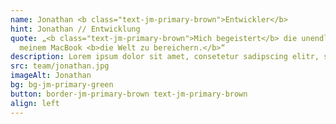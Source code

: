 ```yaml
---
name: Jonathan <b class="text-jm-primary-brown">Entwickler</b>
hint: Jonathan // Entwicklung
quote: „<b class="text-jm-primary-brown">Mich begeistert</b> die unendliche Kreativität, mit meinen Händen und
  meinem MacBook <b>die Welt zu bereichern.</b>“
description: Lorem ipsum dolor sit amet, consetetur sadipscing elitr, sed diam nonumy eirmod tempor invidunt ut labore et dolore magna aliquyam erat, sed diam voluptua.Lorem ipsum dolor sit amet, consetetur sadipscing elitr, sed diam nonumy eirmod tempor invidunt ut labore et dolore magna aliquyam erat, sed diam voluptua.<br><br>Lorem ipsum dolor sit amet, consetetur sadipscing elitr, sed diam nonumy eirmod tempor invidunt ut labore et dolore magna aliquyam erat, sed diam voluptua.
src: team/jonathan.jpg
imageAlt: Jonathan
bg: bg-jm-primary-green
button: border-jm-primary-brown text-jm-primary-brown
align: left
---
```

